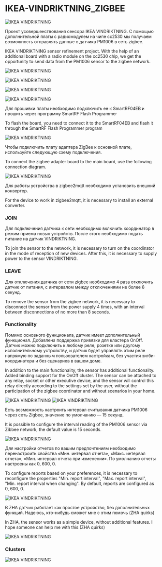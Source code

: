 # IKEA-VINDRIKTNING_ZIGBEE

![IKEA VINDRIKTNING](https://raw.githubusercontent.com/smartboxchannel/IKEA-VINDRIKTNING_ZIGBEE/main/IMAGES/IKEA-VINDRIKTNING_01.png) 

Проект усовершенствования сенсора IKEA VINDRIKTNING. С помощью дополнительной платы с радиомодулем на чипе cc2530 мы получаем возможность отправлять данные с датчика PM1006 в сеть zigbee.

IKEA VINDRIKTNING sensor refinement project. With the help of an additional board with a radio module on the cc2530 chip, we get the opportunity to send data from the PM1006 sensor to the zigbee network.

![IKEA VINDRIKTNING](https://raw.githubusercontent.com/smartboxchannel/IKEA-VINDRIKTNING_ZIGBEE/main/IMAGES/009.png) 

![IKEA VINDRIKTNING](https://raw.githubusercontent.com/smartboxchannel/IKEA-VINDRIKTNING_ZIGBEE/main/IMAGES/008.png) 

![IKEA VINDRIKTNING](https://raw.githubusercontent.com/smartboxchannel/IKEA-VINDRIKTNING_ZIGBEE/main/IMAGES/001.png) 

![IKEA VINDRIKTNING](https://raw.githubusercontent.com/smartboxchannel/IKEA-VINDRIKTNING_ZIGBEE/main/SCHEMATIC/IKEA-VINDRIKTNING_ZIGBEE.png) 


Для прошивки платы необходимо подключить ее к SmartRF04EB и прошить через программу SmartRF Flash Programmer

To flash the board, you need to connect it to the SmartRF04EB and flash it through the SmartRF Flash Programmer program

![IKEA VINDRIKTNING](https://raw.githubusercontent.com/smartboxchannel/IKEA-VINDRIKTNING_ZIGBEE/main/IMAGES/007.png) 

Чтобы подключить плату адаптера ZigBee к основной плате, используйте следующую схему подключения.

To connect the zigbee adapter board to the main board, use the following connection diagram.

![IKEA VINDRIKTNING](https://raw.githubusercontent.com/smartboxchannel/IKEA-VINDRIKTNING_ZIGBEE/main/IMAGES/005.png) 

Для работы устройства в zigbee2mqtt необходимо установить внешний конвертер.

For the device to work in zigbee2mqtt, it is necessary to install an external converter.

### JOIN
Для подключения датчика к сети необходимо включить координатор в режим приема новых устройств. После этого необходимо подать питание на датчик VINDRIKTNING.

To join the sensor to the network, it is necessary to turn on the coordinator in the mode of reception of new devices. After this, it is necessary to supply power to the sensor VINDRIKTNING.


### LEAVE
Для отключения датчика от сети zigbee необходимо 4 раза отключить датчик от питания, с интервалом между отключениями не более 8 секунд.

To remove the sensor from the zigbee network, it is necessary to disconnect the sensor from the power supply 4 times, with an interval between disconnections of no more than 8 seconds.


### Functionality
Помимо основного функционала, датчик имеет дополнительный функционал. Добавлена ​​поддержка привязки для кластера OnOff. Датчик можно подключить к любому реле, розетке или другому исполнительному устройству, и датчик будет управлять этим реле напрямую по заданным пользователем настройкам, без участия зигби-координатора и без сценариев в вашем доме.

In addition to the main functionality, the sensor has additional functionality. Added binding support for the OnOff cluster. The sensor can be attached to any relay, socket or other executive device, and the sensor will control this relay directly according to the settings set by the user, without the participation of the zigbee coordinator and without scenarios in your home.

![IKEA VINDRIKTNING](https://raw.githubusercontent.com/smartboxchannel/IKEA-VINDRIKTNING_ZIGBEE/main/IMAGES/010.png) 
![IKEA VINDRIKTNING](https://raw.githubusercontent.com/smartboxchannel/IKEA-VINDRIKTNING_ZIGBEE/main/IMAGES/011.png) 

Есть возможность настроить интервал считывания датчика PM1006 через сеть Zigbee, значение по умолчанию — 15 секунд.

It is possible to configure the interval reading of the PM1006 sensor via Zibbee network, the default value is 15 seconds.

![IKEA VINDRIKTNING](https://raw.githubusercontent.com/smartboxchannel/IKEA-VINDRIKTNING_ZIGBEE/main/IMAGES/012.png) 


Для настройки отчетов по вашим предпочтениям необходимо перенастроить свойства «Мин. интервал отчета», «Макс. интервал отчета», «Мин. интервал отчета при изменении». По умолчанию отчеты настроены как 0, 600, 0.

To configure reports based on your preferences, it is necessary to reconfigure the properties "Min. report interval", "Max. report interval", "Min. report interval when changing". By default, reports are configured as 0, 600, 0.

![IKEA VINDRIKTNING](https://raw.githubusercontent.com/smartboxchannel/IKEA-VINDRIKTNING_ZIGBEE/main/IMAGES/013.png) 


В ZHA датчик работает как простое устройство, без дополнительных функций. Надеюсь, кто-нибудь сможет мне с этим помочь (ZHA quirks)

In ZHA, the sensor works as a simple device, without additional features. I hope someone can help me with this (ZHA quirks)

![IKEA VINDRIKTNING](https://raw.githubusercontent.com/smartboxchannel/IKEA-VINDRIKTNING_ZIGBEE/main/IMAGES/006.png) 


### Clusters
![IKEA VINDRIKTNING](https://raw.githubusercontent.com/smartboxchannel/IKEA-VINDRIKTNING_ZIGBEE/main/IMAGES/014.png) 







